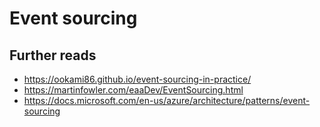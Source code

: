 # Event sourcing

## Further reads

- <https://ookami86.github.io/event-sourcing-in-practice/>
- <https://martinfowler.com/eaaDev/EventSourcing.html>
- <https://docs.microsoft.com/en-us/azure/architecture/patterns/event-sourcing>
